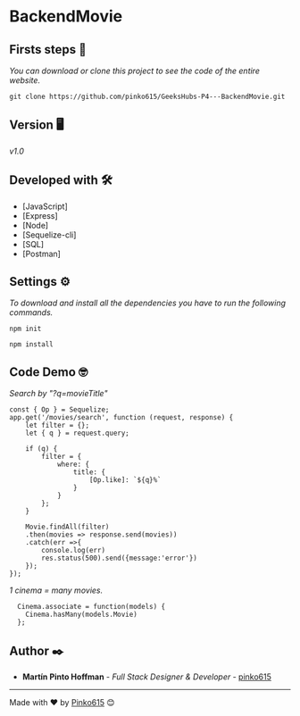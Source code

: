 # BackendMovie

## Firsts steps 🚀

_You can download or clone this project to see the code of the entire website._
```
git clone https://github.com/pinko615/GeeksHubs-P4---BackendMovie.git
```

## Version 🖥

_v1.0_

## Developed with 🛠️

* [JavaScript]
* [Express]
* [Node]
* [Sequelize-cli]
* [SQL]
* [Postman]

## Settings ⚙️

_To download and install all the dependencies you have to run the following commands._
```
npm init
```
```
npm install
```

## Code Demo 🤓

_Search by "?q=movieTitle"_
```
const { Op } = Sequelize;
app.get('/movies/search', function (request, response) {
    let filter = {};
    let { q } = request.query;

    if (q) {
        filter = {
            where: {
                title: {
                    [Op.like]: `${q}%`
                }
            }
        };
    }

    Movie.findAll(filter)
    .then(movies => response.send(movies))
    .catch(err =>{
        console.log(err)
        res.status(500).send({message:'error'})
    });
});
```

_1 cinema = many movies._
```
  Cinema.associate = function(models) {
    Cinema.hasMany(models.Movie)
  };
```

## Author ✒️

* **Martín Pinto Hoffman** - *Full Stack Designer & Developer* - [pinko615](https://github.com/pinko615)

---
Made with ❤️ by [Pinko615](https://github.com/pinko615) 😊
